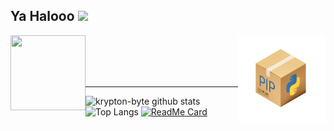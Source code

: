## Ya Halooo <img src="https://github.com/TheDudeThatCode/TheDudeThatCode/blob/master/Assets/Hi.gif" width="29px">

<img align="left" src="https://i.ibb.co/QkxdF4d/python.webp" width="120" height="120" >
<a href="https://pypi.org/user/krypton-byte/"><img height="140px" src="asset/image/pip_big-removebg-preview.png" align="right"></a>
<br>
<br>
<br>
<br>

___

![krypton-byte github stats](https://github-readme-stats.vercel.app/api?username=krypton-byte&show_icons=true&theme=tokyonight)
![Top Langs](https://github-readme-stats.vercel.app/api/top-langs/?username=krypton-byte&hide=css,html&theme=gradient)
[![ReadMe Card](https://github-readme-stats.vercel.app/api/pin/?username=krypton-byte&repo=chappie-bot)](https://github.com/krypton-byte/chappie-bot)
<!--
**krypton-byte/krypton-byte** is a ✨ _special_ ✨ repository because its `README.md` (this file) appears on your GitHub profile.

Here are some ideas to get you started:

- 🔭 I’m currently working on ...
- 🌱 I’m currently learning ...
- 👯 I’m looking to collaborate on ...
- 🤔 I’m looking for help with ...
- 💬 Ask me about ...
- 📫 How to reach me: ...
- 😄 Pronouns: ...
- ⚡ Fun fact: ...
-->
